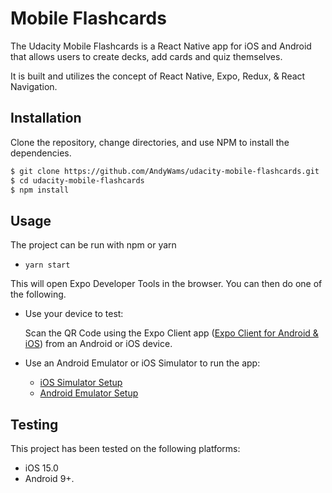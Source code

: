 # Mobile Flashcards

The Udacity Mobile Flashcards is a React Native app for iOS and Android that allows users to create decks, add cards and quiz themselves.

It is built and utilizes the concept of React Native, Expo, Redux, & React Navigation.

## Installation

Clone the repository, change directories, and use NPM to install the dependencies.

```bash
$ git clone https://github.com/AndyWams/udacity-mobile-flashcards.git
$ cd udacity-mobile-flashcards
$ npm install
```

## Usage

The project can be run with npm or yarn

- `yarn start`

This will open Expo Developer Tools in the browser. You can then do one of the following.

- Use your device to test:

  Scan the QR Code using the Expo Client app ([Expo Client for Android & iOS](https://expo.io/tools#client)) from an Android or iOS device.

- Use an Android Emulator or iOS Simulator to run the app:
  - [iOS Simulator Setup](https://docs.expo.io/versions/v33.0.0/introduction/installation/#ios-simulator)
  - [Android Emulator Setup](https://docs.expo.io/versions/v33.0.0/introduction/installation/#android-emulator)

## Testing

This project has been tested on the following platforms:

- iOS 15.0
- Android 9+.
